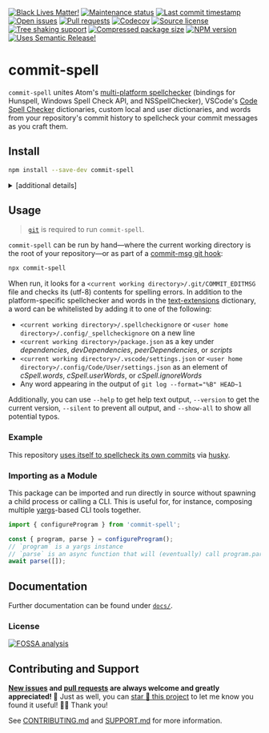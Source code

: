 <!-- prettier-ignore-start -->

<!-- badges-start -->

[![Black Lives Matter!][badge-blm]][link-blm]
[![Maintenance status][badge-maintenance]][link-repo]
[![Last commit timestamp][badge-last-commit]][link-repo]
[![Open issues][badge-issues]][link-issues]
[![Pull requests][badge-pulls]][link-pulls]
[![Codecov][badge-codecov]][link-codecov]
[![Source license][badge-license]][link-license]
[![Tree shaking support][badge-tree-shaking]][link-bundlephobia]
[![Compressed package size][badge-size]][link-bundlephobia]
[![NPM version][badge-npm]][link-npm]
[![Uses Semantic Release!][badge-semantic-release]][link-semantic-release]

<!-- badges-end -->

<!-- prettier-ignore-end -->

# commit-spell

`commit-spell` unites Atom's [multi-platform spellchecker][2] (bindings for
Hunspell, Windows Spell Check API, and NSSpellChecker), VSCode's [Code Spell
Checker][3] dictionaries, custom local and user dictionaries, and words from
your repository's commit history to spellcheck your commit messages as you craft
them.

## Install

```bash
npm install --save-dev commit-spell
```

<details><summary>[additional details]</summary>

> Note: **you probably don't need to read through this!** This information is
> primarily useful for those attempting to bundle this package or for people who
> have an opinion on ESM versus CJS.

This is a [dual CJS2/ES module][dual-module] package. That means this package
exposes both CJS2 and ESM entry points.

Loading this package via `require(...)` will cause Node and Webpack to use the
[CJS2 bundle][cjs2] entry point, disable [tree shaking][tree-shaking] in Webpack
4, and lead to larger bundles in Webpack 5. Alternatively, loading this package
via `import { ... } from ...` or `import(...)` will cause Node to use the ESM
entry point in [versions that support it][node-esm-support], as will Webpack.
Using the `import` syntax is the modern, preferred choice.

For backwards compatibility with Webpack 4 (_compat with Webpack 4 is not
guaranteed!_) and Node versions < 14, [`package.json`][package-json] retains the
[`module`][module-key] key, which points to the ESM entry point, and the
[`main`][exports-main-key] key, which points to the CJS2 entry point explicitly
(using the .js file extension). For Webpack 5 and Node versions >= 14,
[`package.json`][package-json] includes the [`exports`][exports-main-key] key,
which points to both entry points explicitly.

Though [`package.json`][package-json] includes
[`{ "type": "commonjs"}`][local-pkg], note that the ESM entry points are ES
module (`.mjs`) files. [`package.json`][package-json] also includes the
[`sideEffects`][side-effects-key] key, which is `false` for [optimal tree
shaking][tree-shaking], and the `types` key, which points to a TypeScript
declarations file.

Additionally, this package does not maintain shared state and so does not
exhibit the [dual package hazard][hazard].

</details>

## Usage

> [`git`][4] is required to run `commit-spell`.

`commit-spell` can be run by hand—where the current working directory is the
root of your repository—or as part of a [commit-msg git hook][5]:

```bash
npx commit-spell
```

When run, it looks for a `<current working directory>/.git/COMMIT_EDITMSG` file
and checks its (utf-8) contents for spelling errors. In addition to the
platform-specific spellchecker and words in the [text-extensions][6] dictionary,
a word can be whitelisted by adding it to one of the following:

- `<current working directory>/.spellcheckignore` or
  `<user home directory>/.config/_spellcheckignore` on a new line
- `<current working directory>/package.json` as a key under _dependencies_,
  _devDependencies_, _peerDependencies_, or _scripts_
- `<current working directory>/.vscode/settings.json` or
  `<user home directory>/.config/Code/User/settings.json` as an element of
  _cSpell.words_, _cSpell.userWords_, or _cSpell.ignoreWords_
- Any word appearing in the output of `git log --format="%B" HEAD~1`

Additionally, you can use `--help` to get help text output, `--version` to get
the current version, `--silent` to prevent all output, and `--show-all` to show
all potential typos.

### Example

This repository [uses itself to spellcheck its own commits][7] via [husky][8].

### Importing as a Module

This package can be imported and run directly in source without spawning a child
process or calling a CLI. This is useful for, for instance, composing multiple
[yargs][1]-based CLI tools together.

```typescript
import { configureProgram } from 'commit-spell';

const { program, parse } = configureProgram();
// `program` is a yargs instance
// `parse` is an async function that will (eventually) call program.parse(...)
await parse([]);
```

## Documentation

Further documentation can be found under [`docs/`][docs].

### License

[![FOSSA analysis][badge-fossa]][link-fossa]

## Contributing and Support

**[New issues][choose-new-issue] and [pull requests][pr-compare] are always
welcome and greatly appreciated! 🤩** Just as well, you can [star 🌟 this
project][link-repo] to let me know you found it useful! ✊🏿 Thank you!

See [CONTRIBUTING.md][contributing] and [SUPPORT.md][support] for more
information.

[badge-blm]: https://xunn.at/badge-blm 'Join the movement!'
[link-blm]: https://xunn.at/donate-blm
[badge-maintenance]:
  https://img.shields.io/maintenance/active/2023
  'Is this package maintained?'
[link-repo]: https://github.com/xunnamius/commit-spell
[badge-last-commit]:
  https://img.shields.io/github/last-commit/xunnamius/commit-spell
  'When was the last commit to the official repo?'
[badge-issues]:
  https://img.shields.io/github/issues/Xunnamius/commit-spell
  'Open issues'
[link-issues]: https://github.com/Xunnamius/commit-spell/issues?q=
[badge-pulls]:
  https://img.shields.io/github/issues-pr/xunnamius/commit-spell
  'Number of open pull requests'
[link-pulls]: https://github.com/xunnamius/commit-spell/pulls
[badge-codecov]:
  https://codecov.io/gh/Xunnamius/commit-spell/branch/main/graph/badge.svg?token=HWRIOBAAPW
  'Is this package well-tested?'
[link-codecov]: https://codecov.io/gh/Xunnamius/commit-spell
[badge-size]: https://badgen.net/bundlephobia/minzip/commit-spell
[badge-tree-shaking]:
  https://badgen.net/bundlephobia/tree-shaking/commit-spell
  'Is this package optimized for Webpack?'
[link-bundlephobia]:
  https://bundlephobia.com/result?p=commit-spell
  'Package size (minified and gzipped)'
[package-json]: package.json
[badge-license]:
  https://img.shields.io/npm/l/commit-spell
  "This package's source license"
[link-license]: https://github.com/Xunnamius/commit-spell/blob/main/LICENSE
[badge-fossa]:
  https://app.fossa.com/api/projects/git%2Bgithub.com%2FXunnamius%2Fcommit-spell.svg?type=large
  "Analysis of this package's license obligations"
[link-fossa]:
  https://app.fossa.com/projects/git%2Bgithub.com%2FXunnamius%2Fcommit-spell
[badge-npm]:
  https://api.ergodark.com/badges/npm-pkg-version/commit-spell
  'Install this package using npm or yarn!'
[link-npm]: https://www.npmjs.com/package/commit-spell
[badge-semantic-release]:
  https://img.shields.io/badge/%20%20%F0%9F%93%A6%F0%9F%9A%80-semantic--release-e10079.svg
  'This repo practices continuous integration and deployment!'
[link-semantic-release]: https://github.com/semantic-release/semantic-release
[docs]: docs
[choose-new-issue]: https://github.com/Xunnamius/commit-spell/issues/new/choose
[pr-compare]: https://github.com/Xunnamius/commit-spell/compare
[contributing]: CONTRIBUTING.md
[support]: .github/SUPPORT.md
[cjs2]: https://webpack.js.org/configuration/output/#module-definition-systems
[dual-module]:
  https://github.com/nodejs/node/blob/8d8e06a345043bec787e904edc9a2f5c5e9c275f/doc/api/packages.md#dual-commonjses-module-packages
[exports-main-key]:
  https://github.com/nodejs/node/blob/8d8e06a345043bec787e904edc9a2f5c5e9c275f/doc/api/packages.md#package-entry-points
[hazard]:
  https://github.com/nodejs/node/blob/8d8e06a345043bec787e904edc9a2f5c5e9c275f/doc/api/packages.md#dual-package-hazard
[local-pkg]:
  https://github.com/nodejs/node/blob/8d8e06a345043bec787e904edc9a2f5c5e9c275f/doc/api/packages.md#type
[module-key]: https://webpack.js.org/guides/author-libraries/#final-steps
[node-esm-support]:
  https://medium.com/%40nodejs/node-js-version-14-available-now-8170d384567e#2368
[side-effects-key]:
  https://webpack.js.org/guides/tree-shaking/#mark-the-file-as-side-effect-free
[tree-shaking]: https://webpack.js.org/guides/tree-shaking
[1]: https://github.com/yargs/yargs
[2]: https://www.npmjs.com/package/spellchecker
[3]:
  https://marketplace.visualstudio.com/items?itemName=streetsidesoftware.code-spell-checker
[4]: https://git-scm.com/book/en/v2/Getting-Started-Installing-Git
[5]:
  https://git-scm.com/book/en/v2/Customizing-Git-Git-Hooks#_committing_workflow_hooks
[6]: https://www.npmjs.com/package/text-extensions
[7]: ./.husky/commit-msg
[8]: https://www.npmjs.com/package/husky

